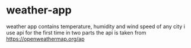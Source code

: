 # weather-app
weather app contains temperature, humidity and wind speed of any city
  i use api for the first time in two parts
  the api is taken from https://openweathermap.org/ap 